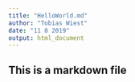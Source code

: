 ```yaml
---
title: "HelloWorld.md"
author: "Tobias Wiest"
date: "11 8 2019"
output: html_document
---
```

## This is a markdown file